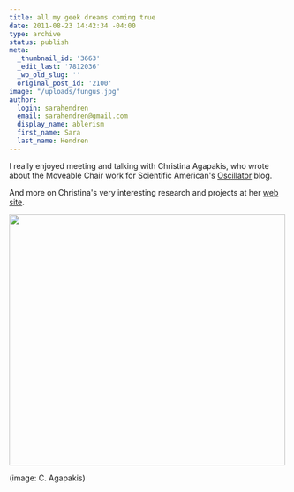 ```yaml
---
title: all my geek dreams coming true
date: 2011-08-23 14:42:34 -04:00
type: archive
status: publish
meta:
  _thumbnail_id: '3663'
  _edit_last: '7812036'
  _wp_old_slug: ''
  original_post_id: '2100'
image: "/uploads/fungus.jpg"
author:
  login: sarahendren
  email: sarahendren@gmail.com
  display_name: ablerism
  first_name: Sara
  last_name: Hendren
---
```


<p>I really enjoyed meeting and talking with Christina Agapakis, who wrote about the Moveable Chair work for Scientific American's <a href="http://blogs.scientificamerican.com/oscillator/2011/08/23/editing-the-city/">Oscillator</a> blog.</p>
<p>And more on Christina's very interesting research and projects at her <a href="http://www.agapakis.com/index.html">web site</a>.</p>
<p><a href="http://ablersite.files.wordpress.com/2011/08/straining.jpg"><img class="alignnone size-full wp-image-3663" title="straining" src="{{ site.baseurl }}/uploads/straining.jpg" alt="" width="500" height="454" /></a></p>
<p>(image: C. Agapakis)</p>
